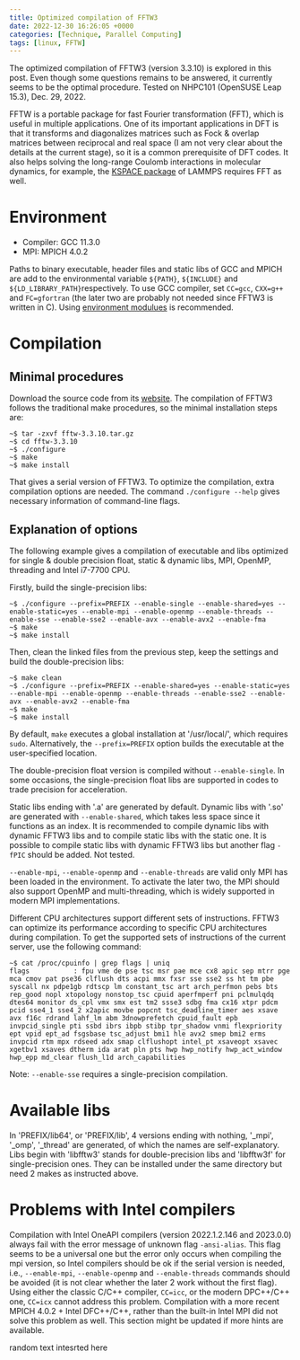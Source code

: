 ```yaml
---
title: Optimized compilation of FFTW3
date: 2022-12-30 16:26:05 +0000
categories: [Technique, Parallel Computing]
tags: [linux, FFTW]
---
```


The optimized compilation of FFTW3 (version 3.3.10) is explored in this post. Even though some questions remains to be answered, it currently seems to be the optimal procedure. Tested on NHPC101 (OpenSUSE Leap 15.3), Dec. 29, 2022.

FFTW is a portable package for fast Fourier transformation (FFT), which is useful in multiple applications. One of its important applications in DFT is that it transforms and diagonalizes matrices such as Fock & overlap matrices between reciprocal and real space (I am not very clear about the details at the current stage), so it is a common prerequisite of DFT codes. It also helps solving the long-range Coulomb interactions in molecular dynamics, for example, the [KSPACE package](https://docs.lammps.org/Packages_details.html#pkg-kspace) of LAMMPS requires FFT as well. 

# Environment
- Compiler: GCC 11.3.0  
- MPI: MPICH 4.0.2

Paths to binary executable, header files and static libs of GCC and MPICH are add to the environmental variable `${PATH}`, `${INCLUDE}` and `${LD_LIBRARY_PATH}`respectively. To use GCC compiler, set `CC=gcc`, `CXX=g++` and `FC=gfortran` (the later two are probably not needed since FFTW3 is written in C). Using [environment modulues](https://modules.sourceforge.net/) is recommended.

# Compilation
## Minimal procedures

Download the source code from its [website](http://fftw.org/download.html). The compilation of FFTW3 follows the traditional make procedures, so the minimal installation steps are:

``` console
~$ tar -zxvf fftw-3.3.10.tar.gz
~$ cd fftw-3.3.10
~$ ./configure
~$ make
~$ make install
```

That gives a serial version of FFTW3. To optimize the compilation, extra compilation options are needed. The command `./configure --help` gives necessary information of command-line flags. 

## Explanation of options
The following example gives a compilation of executable and libs optimized for single & double precision float, static & dynamic libs, MPI, OpenMP, threading and Intel i7-7700 CPU.

Firstly, build the single-precision libs:

``` console
~$ ./configure --prefix=PREFIX --enable-single --enable-shared=yes --enable-static=yes --enable-mpi --enable-openmp --enable-threads --enable-sse --enable-sse2 --enable-avx --enable-avx2 --enable-fma 
~$ make
~$ make install
```

Then, clean the linked files from the previous step, keep the settings and build the double-precision libs:

``` console
~$ make clean
~$ ./configure --prefix=PREFIX --enable-shared=yes --enable-static=yes --enable-mpi --enable-openmp --enable-threads --enable-sse2 --enable-avx --enable-avx2 --enable-fma 
~$ make
~$ make install
```

By default, `make` executes a global installation at '/usr/local/', which requires `sudo`. Alternatively, the `--prefix=PREFIX` option builds the executable at the user-specified location. 

The double-precision float version is compiled without `--enable-single`. In some occasions, the single-precision float libs are supported in codes to trade precision for acceleration. 

Static libs ending with '.a' are generated by default. Dynamic libs with '.so' are generated with `--enable-shared`, which takes less space since it functions as an index. It is recommended to compile dynamic libs with dynamic FFTW3 libs and to compile static libs with the static one. It is possible to compile static libs with dynamic FFTW3 libs but another flag `-fPIC` should be added. Not tested.

`--enable-mpi`, `--enable-openmp` and `--enable-threads` are valid only MPI has been loaded in the environment. To activate the later two, the MPI should also support OpenMP and multi-threading, which is widely supported in modern MPI implementations.

Different CPU architectures support different sets of instructions. FFTW3 can optimize its performance according to specific CPU architectures during compilation. To get the supported sets of instructions of the current server, use the following command:

``` console
~$ cat /proc/cpuinfo | grep flags | uniq
flags           : fpu vme de pse tsc msr pae mce cx8 apic sep mtrr pge mca cmov pat pse36 clflush dts acpi mmx fxsr sse sse2 ss ht tm pbe syscall nx pdpe1gb rdtscp lm constant_tsc art arch_perfmon pebs bts rep_good nopl xtopology nonstop_tsc cpuid aperfmperf pni pclmulqdq dtes64 monitor ds_cpl vmx smx est tm2 ssse3 sdbg fma cx16 xtpr pdcm pcid sse4_1 sse4_2 x2apic movbe popcnt tsc_deadline_timer aes xsave avx f16c rdrand lahf_lm abm 3dnowprefetch cpuid_fault epb invpcid_single pti ssbd ibrs ibpb stibp tpr_shadow vnmi flexpriority ept vpid ept_ad fsgsbase tsc_adjust bmi1 hle avx2 smep bmi2 erms invpcid rtm mpx rdseed adx smap clflushopt intel_pt xsaveopt xsavec xgetbv1 xsaves dtherm ida arat pln pts hwp hwp_notify hwp_act_window hwp_epp md_clear flush_l1d arch_capabilities
```

Note: `--enable-sse` requires a single-precision compilation.

# Available libs
In 'PREFIX/lib64', or 'PREFIX/lib', 4 versions ending with nothing, '\_mpi', '\_omp', '\_thread' are generated, of which the names are self-explanatory. Libs begin with 'libfftw3' stands for double-precision libs and 'libfftw3f' for single-precision ones. They can be installed under the same directory but need 2 makes as instructed above.


# Problems with Intel compilers

Compilation with Intel OneAPI compilers (version 2022.1.2.146 and 2023.0.0) always fail with the error message of unknown flag `-ansi-alias`. This flag seems to be a universal one but the error only occurs when compiling the mpi version, so Intel compilers should be ok if the serial version is needed, i.e., `--enable-mpi`, `--enable-openmp` and `--enable-threads` commands should be avoided (it is not clear whether the later 2 work without the first flag). Using either the classic C/C++ compiler, `CC=icc`, or the modern DPC++/C++ one, `CC=icx` cannot address this problem. Compilation with a more recent MPICH 4.0.2 + Intel DFC++/C++, rather than the built-in Intel MPI did not solve this problem as well. This section might be updated if more hints are available. 

random text intesrted here
